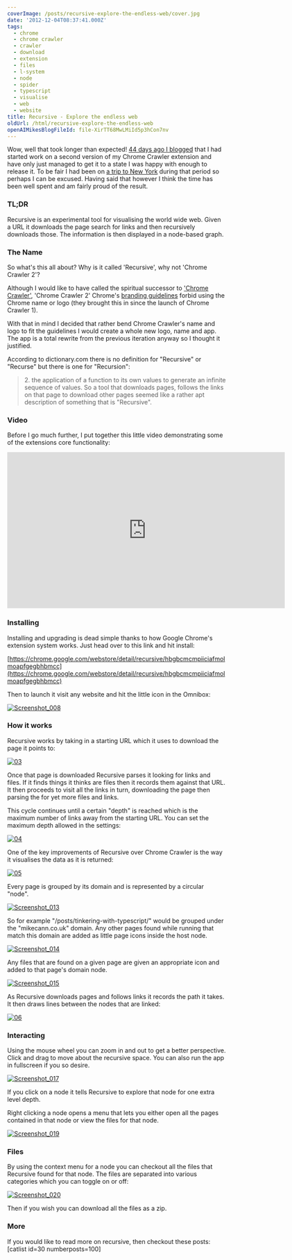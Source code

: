 ```yaml
---
coverImage: /posts/recursive-explore-the-endless-web/cover.jpg
date: '2012-12-04T08:37:41.000Z'
tags:
  - chrome
  - chrome crawler
  - crawler
  - download
  - extension
  - files
  - l-system
  - node
  - spider
  - typescript
  - visualise
  - web
  - website
title: Recursive - Explore the endless web
oldUrl: /html/recursive-explore-the-endless-web
openAIMikesBlogFileId: file-XirTT68MwLMiId5p3hCon7nv
---
```


Wow, well that took longer than expected! [44 days ago I blogged](/posts/tinkering-with-typescript/) that I had started work on a second version of my Chrome Crawler extension and have only just managed to get it to a state I was happy with enough to release it. To be fair I had been on [a trip to New York](/posts/new-york-new-york/) during that period so perhaps I can be excused. Having said that however I think the time has been well spent and am fairly proud of the result.

<!-- more -->

### TL;DR

Recursive is an experimental tool for visualising the world wide web. Given a URL it downloads the page search for links and then recursively downloads those. The information is then displayed in a node-based graph.

<!--more-->

### The Name

So what's this all about? Why is it called 'Recursive', why not 'Chrome Crawler 2'?

Although I would like to have called the spiritual successor to ['Chrome Crawler'](/posts/chrome-crawler-a-web-crawler-written-in-javascript/), 'Chrome Crawler 2' Chrome's [branding guidelines](https://developers.google.com/chrome/web-store/branding) forbid using the Chrome name or logo (they brought this in since the launch of Chrome Crawler 1).

With that in mind I decided that rather bend Chrome Crawler's name and logo to fit the guidelines I would create a whole new logo, name and app. The app is a total rewrite from the previous iteration anyway so I thought it justified.

According to dictionary.com there is no definition for "Recursive" or "Recurse" but there is one for "Recursion":

> 2\. the application of a function to its own values to generate an infinite sequence of values.
> So a tool that downloads pages, follows the links on that page to download other pages seemed like a rather apt description of something that is "Recursive".

### Video

Before I go much further, I put together this little video demonstrating some of the extensions core functionality:

<iframe width="640" height="360" src="https://www.youtube.com/embed/oNdpoM5Vhsc" frameborder="0" allowfullscreen></iframe>

### Installing

Installing and upgrading is dead simple thanks to how Google Chrome's extension system works. Just head over to this link and hit install:

[https://chrome.google.com/webstore/detail/recursive/hbgbcmcmpiiciafmolmoapfgegbhbmcc](https://chrome.google.com/webstore/detail/recursive/hbgbcmcmpiiciafmolmoapfgegbhbmcc)

Then to launch it visit any website and hit the little icon in the Omnibox:

[![](/wp-content/uploads/2012/12/Screenshot_008.png "Screenshot_008")](/wp-content/uploads/2012/12/Screenshot_008.png)

### How it works

Recursive works by taking in a starting URL which it uses to download the page it points to:

[![](/wp-content/uploads/2012/12/03.jpg "03")](/wp-content/uploads/2012/12/03.jpg)

Once that page is downloaded Recursive parses it looking for links and files. If it finds things it thinks are files then it records them against that URL. It then proceeds to visit all the links in turn, downloading the page then parsing the for yet more files and links.

This cycle continues until a certain "depth" is reached which is the maximum number of links away from the starting URL. You can set the maximum depth allowed in the settings:

[![](/wp-content/uploads/2012/12/04.jpg "04")](/wp-content/uploads/2012/12/04.jpg)

One of the key improvements of Recursive over Chrome Crawler is the way it visualises the data as it is returned:

[![](/wp-content/uploads/2012/12/05.jpg "05")](/wp-content/uploads/2012/12/05.jpg)

Every page is grouped by its domain and is represented by a circular "node".

[![](/wp-content/uploads/2012/12/Screenshot_013.png "Screenshot_013")](/wp-content/uploads/2012/12/Screenshot_013.png)

So for example "/posts/tinkering-with-typescript/" would be grouped under the "mikecann.co.uk" domain. Any other pages found while running that match this domain are added as little page icons inside the host node.

[![](/wp-content/uploads/2012/12/Screenshot_014.png "Screenshot_014")](/wp-content/uploads/2012/12/Screenshot_014.png)

Any files that are found on a given page are given an appropriate icon and added to that page's domain node.

[![](/wp-content/uploads/2012/12/Screenshot_015.png "Screenshot_015")](/wp-content/uploads/2012/12/Screenshot_015.png)

As Recursive downloads pages and follows links it records the path it takes. It then draws lines between the nodes that are linked:

[![](/wp-content/uploads/2012/12/06.jpg "06")](/wp-content/uploads/2012/12/06.jpg)

### Interacting

Using the mouse wheel you can zoom in and out to get a better perspective. Click and drag to move about the recursive space. You can also run the app in fullscreen if you so desire.

[![](/wp-content/uploads/2012/12/Screenshot_017.png "Screenshot_017")](/wp-content/uploads/2012/12/Screenshot_017.png)

If you click on a node it tells Recursive to explore that node for one extra level depth.

Right clicking a node opens a menu that lets you either open all the pages contained in that node or view the files for that node.

[![](/wp-content/uploads/2012/12/Screenshot_019.png "Screenshot_019")](/wp-content/uploads/2012/12/Screenshot_019.png)

### Files

By using the context menu for a node you can checkout all the files that Recursive found for that node. The files are separated into various categories which you can toggle on or off:

[![](/wp-content/uploads/2012/12/Screenshot_020.png "Screenshot_020")](/wp-content/uploads/2012/12/Screenshot_020.png)

Then if you wish you can download all the files as a zip.

### More

If you would like to read more on recursive, then checkout these posts:
[catlist id=30 numberposts=100]
